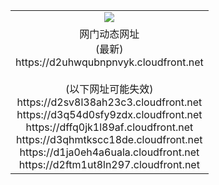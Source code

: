 ﻿<table>
  <tr></tr>
  <tr><td colspan=2 align=center><img src="https://d2uhwqubnpnvyk.cloudfront.net/Up/oGate.jpg" /></td></tr>
  <tr><td colspan=2 align=center>网门动态网址<br/>(最新)
<br>https://d2uhwqubnpnvyk.cloudfront.net
<br/><br/>(以下网址可能失效)
<br>https://d2sv8l38ah23c3.cloudfront.net
<br>https://d3q54d0sfy9zdx.cloudfront.net
<br>https://dffq0jk1l89af.cloudfront.net
<br>https://d3qhmtkscc18de.cloudfront.net
<br>https://d1ja0eh4a6uala.cloudfront.net
<br>https://d2ftm1ut8ln297.cloudfront.net
    </td>
  </tr>
</table>
